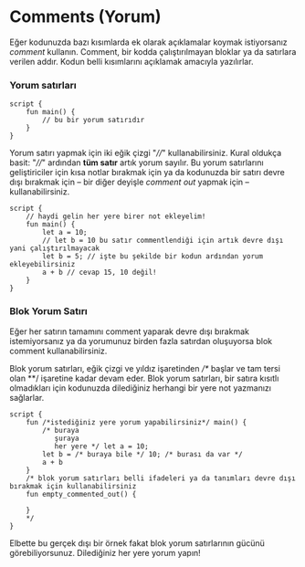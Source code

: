 # Comments (Yorum)

Eğer kodunuzda bazı kısımlarda ek olarak açıklamalar koymak istiyorsanız *comment* kullanın. Comment, bir kodda çalıştırılmayan bloklar ya da satırlara verilen addır. Kodun belli kısımlarını açıklamak amacıyla yazılırlar.

### Yorum satırları

```Move
script {
    fun main() {
        // bu bir yorum satırıdır
    }
}
```

Yorum satırı yapmak için iki eğik çizgi "*//*" kullanabilirsiniz. Kural oldukça basit: "*//*" ardından **tüm satır** artık yorum sayılır. Bu yorum satırlarını geliştiriciler için kısa notlar bırakmak için ya da kodunuzda bir satırı devre dışı bırakmak için – bir diğer deyişle *comment out* yapmak için – kullanabilirsiniz.


```Move
script {
    // haydi gelin her yere birer not ekleyelim!
    fun main() {
        let a = 10;
        // let b = 10 bu satır commentlendiği için artık devre dışı yani çalıştırılmayacak
        let b = 5; // işte bu şekilde bir kodun ardından yorum ekleyebilirsiniz
        a + b // cevap 15, 10 değil!
    }
}
```

### Blok Yorum Satırı

Eğer her satırın tamamını comment yaparak devre dışı bırakmak istemiyorsanız ya da yorumunuz birden fazla satırdan oluşuyorsa blok comment kullanabilirsiniz. 

Blok yorum satırları, eğik çizgi ve yıldız işaretinden */\** başlar ve tam tersi olan *\*/ işaretine kadar devam eder. Blok yorum satırları, bir satıra kısıtlı olmadıkları için kodunuzda dilediğiniz herhangi bir yere not yazmanızı sağlarlar.


```Move
script {
    fun /*istediğiniz yere yorum yapabilirsiniz*/ main() {
        /* buraya
           şuraya
           her yere */ let a = 10;
        let b = /* buraya bile */ 10; /* burası da var */
        a + b
    }
    /* blok yorum satırları belli ifadeleri ya da tanımları devre dışı bırakmak için kullanabilirsiniz
    fun empty_commented_out() {

    }
    */
}
```

Elbette bu gerçek dışı bir örnek fakat blok yorum satırlarının gücünü görebiliyorsunuz. Dilediğiniz her yere yorum yapın!

<!-- ### Documentation comments -->
